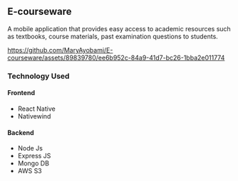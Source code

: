 ## E-courseware
A mobile application that provides easy access to academic resources such as textbooks, course materials, past examination questions to students.


https://github.com/MaryAyobami/E-courseware/assets/89839780/ee6b952c-84a9-41d7-bc26-1bba2e011774



### Technology Used
#### Frontend
* React Native
* Nativewind

#### Backend
* Node Js
* Express JS
* Mongo DB
* AWS S3
